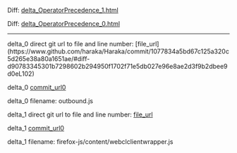 Diff: [delta_OperatorPrecedence_1.html](./delta_OperatorPrecedence_1.html)

Diff: [delta_OperatorPrecedence_0.html](./delta_OperatorPrecedence_0.html)

<hr>
delta_0 direct git url to file and line number: [file_url](https://www.github.com/haraka/Haraka/commit/1077834a5bd67c125a320c5d265e38a80a1651ae/#diff-d90783345301b7298602b294950f1702f71e5db027e96e8ae2d3f9b2dbee9d0eL102)

delta_0 [commit_url0](https://www.github.com/haraka/Haraka/commit/1077834a5bd67c125a320c5d265e38a80a1651ae)

delta_0 filename: outbound.js



delta_1 direct git url to file and line number: [file_url](https://www.github.com/toaarnio/webcl-firefox/commit/1f500880a283d29f105383cc0e2de1e803682fcf/#diff-0ff6b6b13d0f59ffc2f90f95f319d162a86a8651c024863c0b9c382c2ddb6994L579)

delta_1 [commit_url0](https://www.github.com/toaarnio/webcl-firefox/commit/1f500880a283d29f105383cc0e2de1e803682fcf)

delta_1 filename: firefox-js/content/webclclientwrapper.js



